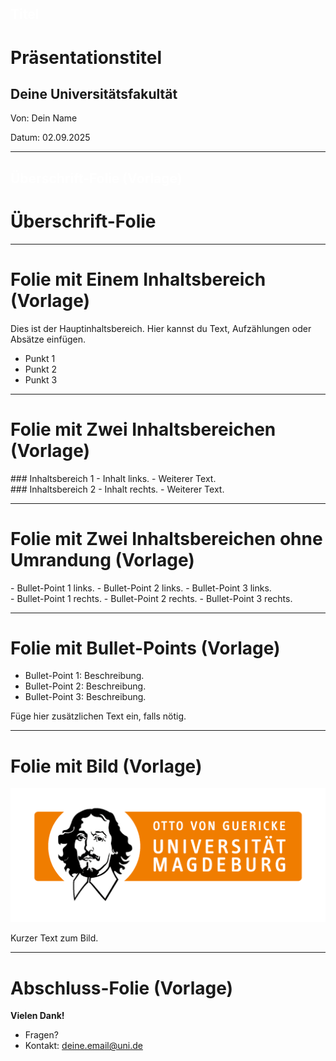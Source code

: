 <!-- 
link: https://raw.githubusercontent.com/dabusse9/LiaTry/refs/heads/main/Vorlage.css
-->

## <span style="color:white">Titel</span>

<div class="title-slide">
  <h1>Präsentationstitel</h1>
  <h2>Deine Universitätsfakultät</h2>
  <p class="title-meta">Von: Dein Name</p>
  <p class="title-meta">Datum: 02.09.2025</p>
</div>

<div class="footer-logo"></div>

---

## <span style="color:white">Überschrift-Folie (Vorlage)</span>

<div class="title-slide">
  <h1>Überschrift-Folie</h1>
</div>

<div class="footer-logo"></div>

---

# Folie mit Einem Inhaltsbereich (Vorlage)

<div class="content-box">
Dies ist der Hauptinhaltsbereich.  
Hier kannst du Text, Aufzählungen oder Absätze einfügen.  

- Punkt 1
- Punkt 2
- Punkt 3
</div>

<div class="footer-logo"></div>

---

# Folie mit Zwei Inhaltsbereichen (Vorlage)

<div class="two-columns">
  <div class="column">
    ### Inhaltsbereich 1
    - Inhalt links.
    - Weiterer Text.
  </div>
  <div class="column">
    ### Inhaltsbereich 2
    - Inhalt rechts.
    - Weiterer Text.
  </div>
</div>

<div class="footer-logo"></div>

---

# Folie mit Zwei Inhaltsbereichen ohne Umrandung (Vorlage)

<div class="two-columns-no-border">
  <div class="column-no-border">
    - Bullet-Point 1 links.
    - Bullet-Point 2 links.
    - Bullet-Point 3 links.
  </div>
  <div class="column-no-border">
    - Bullet-Point 1 rechts.
    - Bullet-Point 2 rechts.
    - Bullet-Point 3 rechts.
  </div>
</div>

<div class="footer-logo"></div>

---

# Folie mit Bullet-Points (Vorlage)

- Bullet-Point 1: Beschreibung.
- Bullet-Point 2: Beschreibung.
- Bullet-Point 3: Beschreibung.

Füge hier zusätzlichen Text ein, falls nötig.

<div class="footer-logo"></div>

---

# Folie mit Bild (Vorlage)

![Beschreibung des Bildes](https://github.com/dabusse9/LiaTry/raw/main/FHW.png)

Kurzer Text zum Bild.

<div class="footer-logo"></div>

---

# Abschluss-Folie (Vorlage)
**Vielen Dank!**

- Fragen?
- Kontakt: deine.email@uni.de

<div class="footer-logo"></div>
